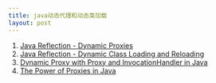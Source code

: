 ```yaml
---
title: java动态代理和动态类加载
layout: post
---
```



1. [Java Reflection - Dynamic Proxies](http://tutorials.jenkov.com/java-reflection/dynamic-proxies.html)
1. [Java Reflection - Dynamic Class Loading and Reloading](http://tutorials.jenkov.com/java-reflection/dynamic-class-loading-reloading.html)
1. [Dynamic Proxy with Proxy and InvocationHandler in Java](http://www.concretepage.com/java/dynamic-proxy-with-proxy-and-invocationhandler-in-java)
1. [The Power of Proxies in Java](http://java.dzone.com/articles/power-proxies-java)